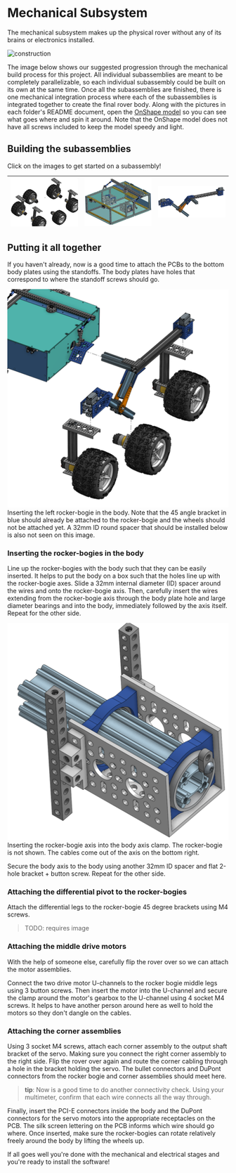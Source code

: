 # Mechanical Subsystem

The mechanical subsystem makes up the physical rover without any of its brains or electronics installed.

![construction](images/rover-construction.png)

The image below shows our suggested progression through the mechanical build process for this project. All individual subassemblies are meant to be completely parallelizable, so each individual subassembly could be built on its own at the same time. Once all the subassemblies are finished, there is one mechanical integration process where each of the subassemblies is integrated together to create the final rover body. Along with the pictures in each folder's README document, open the [OnShape model](https://cad.onshape.com/documents/e4f00b1a3d2edb1a84bbba1c/w/8ab8f394324bcc586236ef5d/e/9191e5ad2a70f387b419bc55?renderMode=0&uiState=645ede92f3a1a9205158b296) so you can see what goes where and spin it around. Note that the OnShape model does not have all screws included to keep the model speedy and light.

## Building the subassemblies

Click on the images to get started on a subassembly!

| [![wheel assy](wheel_assembly/images/wheels.png)](wheel_assembly/README.md) | [![body](body/images/body.png)](body/README.md) | [![rocker bogie](rocker_bogie/images/rocker_bogie.png)](rocker_bogie/README.md) |
| --------------------------------------------------------------------------- | ----------------------------------------------- | ------------------------------------------------------------------------------- |

## Putting it all together

If you haven't already, now is a good time to attach the PCBs to the bottom body plates using the standoffs. The body plates have holes that correspond to where the standoff screws should go.

![exploded view](images/exploded_mechanical.png)
Inserting the left rocker-bogie in the body. Note that the 45 angle bracket in blue should already be attached to the rocker-bogie and the wheels should not be attached yet. A 32mm ID round spacer that should be installed below is also not seen on this image.

### Inserting the rocker-bogies in the body

Line up the rocker-bogies with the body such that they can be easily inserted. It helps to put the body on a box such that the holes line up with the rocker-bogie axes. Slide a 32mm internal diameter (ID) spacer around the wires and onto the rocker-bogie axis. Then, carefully insert the wires extending from the rocker-bogie axis through the body plate hole and large diameter bearings and into the body, immediately followed by the axis itself. Repeat for the other side.

![inserting the rocker-bogie axis into the body axis assembly](images/body_axial_clamp.png)
Inserting the rocker-bogie axis into the body axis clamp. The rocker-bogie is not shown. The cables come out of the axis on the bottom right.

Secure the body axis to the body using another 32mm ID spacer and flat 2-hole bracket + button screw. Repeat for the other side.

### Attaching the differential pivot to the rocker-bogies

Attach the differential legs to the rocker-bogie 45 degree brackets using M4 screws.

> TODO: requires image

### Attaching the middle drive motors

With the help of someone else, carefully flip the rover over so we can attach the motor assemblies.

Connect the two drive motor U-channels to the rocker bogie middle legs using 3 button screws. Then insert the motor into the U-channel and secure the clamp around the motor's gearbox to the U-channel using 4 socket M4 screws. It helps to have another person around here as well to hold the motors so they don't dangle on the cables.

### Attaching the corner assemblies

Using 3 socket M4 screws, attach each corner assembly to the output shaft bracket of the servo. Making sure you connect the right corner assembly to the right side. Flip the rover over again and route the corner cabling through a hole in the bracket holding the servo. The bullet connectors and DuPont connectors from the rocker bogie and corner assemblies should meet here.

> **tip**: Now is a good time to do another connectivity check. Using your multimeter, confirm that each wire connects all the way through.

Finally, insert the PCI-E connectors inside the body and the DuPont connectors for the servo motors into the appropriate receptacles on the PCB. The silk screen lettering on the PCB informs which wire should go where. Once inserted, make sure the rocker-bogies can rotate relatively freely around the body by lifting the wheels up.

If all goes well you're done with the mechanical and electrical stages and you're ready to install the software!
